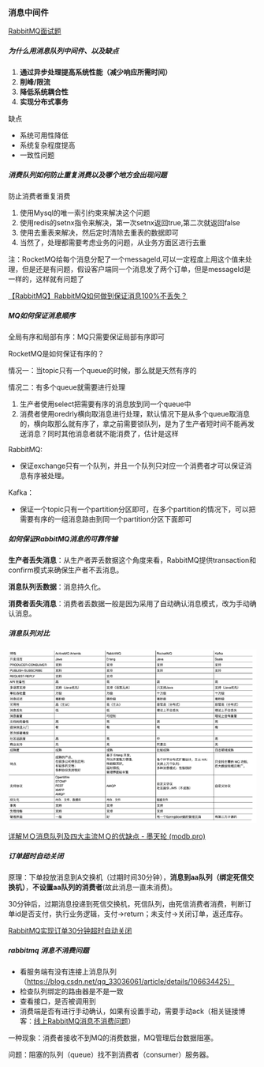 ### 消息中间件

[RabbitMQ面试题](https://juejin.cn/post/6844904125935665160) 

##### 为什么用消息队列中间件、以及缺点

1. **通过异步处理提高系统性能（减少响应所需时间）**
2. **削峰/限流**
3. **降低系统耦合性**
4. **实现分布式事务**

缺点

- 系统可用性降低
- 系统复杂程度提高
- 一致性问题

##### 消费队列如何防止重复消费以及哪个地方会出现问题

防止消费者重复消费

1. 使用Mysql的唯一索引约束来解决这个问题
2. 使用redis的setnx指令来解决，第一次setnx返回true,第二次就返回false
3. 使用去重表来解决，然后定时清除去重表的数据即可
4. 当然了，处理都需要考虑业务的问题，从业务方面区进行去重

注：RocketMQ给每个消息分配了一个messageId,可以一定程度上用这个值来处理，但是还是有问题，假设客户端同一个消息发了两个订单，但是messageId是一样的，这样就有问题了

[【RabbitMQ】RabbitMQ如何做到保证消息100%不丢失？](https://blog.csdn.net/bookssea/article/details/123119980) 

##### MQ如何保证消息顺序

全局有序和局部有序：MQ只需要保证局部有序即可

RocketMQ是如何保证有序的？

情况一：当topic只有一个queue的时候，那么就是天然有序的

情况二：有多个queue就需要进行处理

1. 生产者使用select把需要有序的消息放到同一个queue中
2. 消费者使用oredrly横向取消息进行处理，默认情况下是从多个queue取消息的，横向取那么就有序了，拿之前需要锁队列，是为了生产者短时间不能再发送消息？同时其他消息者就不能消费了，估计是这样

RabbitMQ:

- 保证exchange只有一个队列，并且一个队列只对应一个消费者才可以保证消息有序被处理。

Kafka：

- 保证一个topic只有一个partition分区即可，在多个partition的情况下，可以把需要有序的一组消息路由到同一个partition分区下面即可

##### 如何保证RabbitMQ消息的可靠传输

**生产者丢失消息**：从生产者弄丢数据这个角度来看，RabbitMQ提供transaction和confirm模式来确保生产者不丢消息。

**消息队列丢数据**：消息持久化。

**消费者丢失消息**：消费者丢数据一般是因为采用了自动确认消息模式，改为手动确认消息。

##### 消息队列对比

![image-20230313145323449](media/images/image-20230313145323449.png)



[详解ＭＱ消息队列及四大主流ＭＱ的优缺点 - 墨天轮 (modb.pro)](https://www.modb.pro/db/542085) 

##### 订单超时自动关闭

原理：下单投放消息到A交换机（过期时间30分钟），**消息到aa队列（绑定死信交换机）**，**不设置aa队列的消费者**(故此消息一直未消费)。

30分钟后，过期消息投递到死信交换机，死信队列，由死信消费者消费，判断订单id是否支付，执行业务逻辑，支付->return；未支付->关闭订单，返还库存。

[RabbitMQ实现订单30分钟超时自动关闭](https://blog.csdn.net/zhangshengqiang168/article/details/104718979) 

##### rabbitmq 消息不消费问题

- 看服务端有没有连接上消息队列 （https://blog.csdn.net/qq_33036061/article/details/106634425）
- 检查队列绑定的路由器是不是一致
- 查看接口，是否被调用到
- 消费端是否有进行手动确认，如果有设置手动，需要手动ack（相关链接博客：[线上RabbitMQ消息不消费问题](https://juejin.cn/post/7052196492622168072)）

一种现象：消费者接收不到MQ的消费数据，MQ管理后台数据阻塞。

问题：阻塞的队列（queue）找不到消费者（consumer）服务器。

